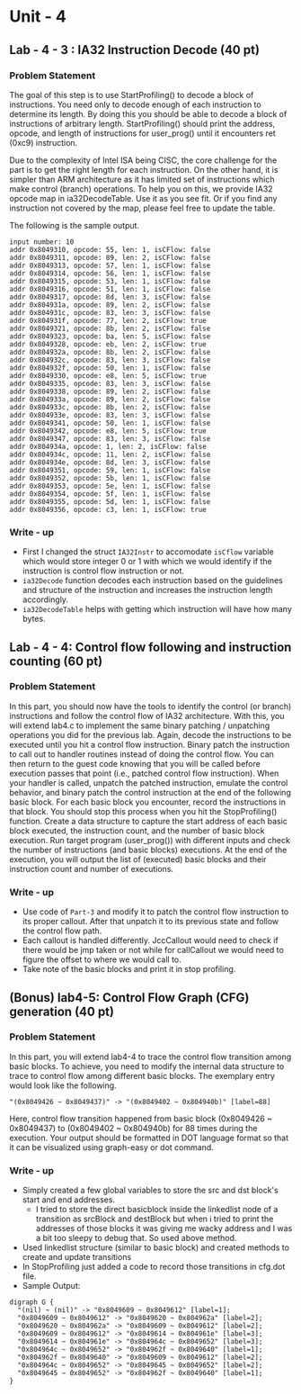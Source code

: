 # Unit - 4

## Lab - 4 - 3 : IA32 Instruction Decode (40 pt)

### Problem Statement

The goal of this step is to use StartProfiling() to decode a block of instructions. You need only to decode enough of each instruction to determine its length. By doing this you should be able to decode a block of instructions of arbitrary length. StartProfiling() should print the address, opcode, and length of instructions for user_prog() until it encounters ret (0xc9) instruction.

Due to the complexity of Intel ISA being CISC, the core challenge for the part is to get the right length for each instruction. On the other hand, it is simpler than ARM architecture as it has limited set of instructions which make control (branch) operations. To help you on this, we provide IA32 opcode map in ia32DecodeTable. Use it as you see fit. Or if you find any instruction not covered by the map, please feel free to update the table.

The following is the sample output.

```
input number: 10
addr 0x8049310, opcode: 55, len: 1, isCFlow: false
addr 0x8049311, opcode: 89, len: 2, isCFlow: false
addr 0x8049313, opcode: 57, len: 1, isCFlow: false
addr 0x8049314, opcode: 56, len: 1, isCFlow: false
addr 0x8049315, opcode: 53, len: 1, isCFlow: false
addr 0x8049316, opcode: 51, len: 1, isCFlow: false
addr 0x8049317, opcode: 8d, len: 3, isCFlow: false
addr 0x804931a, opcode: 89, len: 2, isCFlow: false
addr 0x804931c, opcode: 83, len: 3, isCFlow: false
addr 0x804931f, opcode: 77, len: 2, isCFlow: true
addr 0x8049321, opcode: 8b, len: 2, isCFlow: false
addr 0x8049323, opcode: ba, len: 5, isCFlow: false
addr 0x8049328, opcode: eb, len: 2, isCFlow: true
addr 0x804932a, opcode: 8b, len: 2, isCFlow: false
addr 0x804932c, opcode: 83, len: 3, isCFlow: false
addr 0x804932f, opcode: 50, len: 1, isCFlow: false
addr 0x8049330, opcode: e8, len: 5, isCFlow: true
addr 0x8049335, opcode: 83, len: 3, isCFlow: false
addr 0x8049338, opcode: 89, len: 2, isCFlow: false
addr 0x804933a, opcode: 89, len: 2, isCFlow: false
addr 0x804933c, opcode: 8b, len: 2, isCFlow: false
addr 0x804933e, opcode: 83, len: 3, isCFlow: false
addr 0x8049341, opcode: 50, len: 1, isCFlow: false
addr 0x8049342, opcode: e8, len: 5, isCFlow: true
addr 0x8049347, opcode: 83, len: 3, isCFlow: false
addr 0x804934a, opcode: 1, len: 2, isCFlow: false
addr 0x804934c, opcode: 11, len: 2, isCFlow: false
addr 0x804934e, opcode: 8d, len: 3, isCFlow: false
addr 0x8049351, opcode: 59, len: 1, isCFlow: false
addr 0x8049352, opcode: 5b, len: 1, isCFlow: false
addr 0x8049353, opcode: 5e, len: 1, isCFlow: false
addr 0x8049354, opcode: 5f, len: 1, isCFlow: false
addr 0x8049355, opcode: 5d, len: 1, isCFlow: false
addr 0x8049356, opcode: c3, len: 1, isCFlow: true
```

### Write - up

- First I changed the struct `IA32Instr` to accomodate `isCflow` variable which would store integer 0 or 1 with which we would identify if the instruction is control flow instruction or not.
- `ia32Decode` function decodes each instruction based on the guidelines and structure of the instruction and increases the instruction length accordingly.
- `ia32DecodeTable` helps with getting which instruction will have how many bytes.

## Lab - 4 - 4: Control flow following and instruction counting (60 pt)

### Problem Statement

In this part, you should now have the tools to identify the control (or branch) instructions and follow the control flow of IA32 architecture. With this, you will extend lab4.c to implement the same binary patching / unpatching operations you did for the previous lab.
Again, decode the instructions to be executed until you hit a control flow instruction. Binary patch the instruction to call out to handler routines instead of doing the control flow. You can then return to the guest code knowing that you will be called before execution passes that point (i.e., patched control flow instruction). When your handler is called, unpatch the patched instruction, emulate the control behavior, and binary patch the control instruction at the end of the following basic block. For each basic block you encounter, record the instructions in that block. You should stop this process when you hit the StopProfiling() function. Create a data structure to capture the start address of each basic block executed, the instruction count, and the number of basic block execution. Run target program (user_prog()) with different inputs and check the number of instructions (and basic blocks) executions. At the end of the execution, you will output the list of (executed) basic blocks and their instruction count and number of executions.

### Write - up

- Use code of `Part-3` and modify it to patch the control flow instruction to its proper callout. After that unpatch it to its previous state and follow the control flow path.
- Each callout is handled differently. JccCallout would need to check if there would be jmp taken or not while for callCallout we would need to figure the offset to where we would call to.
- Take note of the basic blocks and print it in stop profiling.

## (Bonus) lab4-5: Control Flow Graph (CFG) generation (40 pt)

### Problem Statement

In this part, you will extend lab4-4 to trace the control flow transition among basic blocks. To achieve, you need to modify the internal data structure to trace to control flow among different basic blocks. The exemplary entry would look like the following.

`"(0x8049426 ~ 0x8049437)" -> "(0x8049402 ~ 0x804940b)" [label=88]`

Here, control flow transition happened from basic block (0x8049426 ~ 0x8049437) to (0x8049402 ~ 0x804940b) for 88 times during the execution. Your output should be formatted in DOT language format so that it can be visualized using graph-easy or dot command.

### Write - up

- Simply created a few global variables to store the src and dst block's start and end addresses.
  - I tried to store the direct basicblock inside the linkedlist node of a transition as srcBlock and destBlock but when i tried to print the addresses of those blocks it was giving me wacky address and I was a bit too sleepy to debug that. So used above method.
- Used linkedlist structure (similar to basic block) and created methods to create and update transitions
- In StopProfiling just added a code to record those transitions in cfg.dot file.
- Sample Output:

```
digraph G {
  "(nil) ~ (nil)" -> "0x8049609 ~ 0x8049612" [label=1];
  "0x8049609 ~ 0x8049612" -> "0x8049620 ~ 0x804962a" [label=2];
  "0x8049620 ~ 0x804962a" -> "0x8049609 ~ 0x8049612" [label=2];
  "0x8049609 ~ 0x8049612" -> "0x8049614 ~ 0x804961e" [label=3];
  "0x8049614 ~ 0x804961e" -> "0x804964c ~ 0x8049652" [label=3];
  "0x804964c ~ 0x8049652" -> "0x804962f ~ 0x8049640" [label=1];
  "0x804962f ~ 0x8049640" -> "0x8049609 ~ 0x8049612" [label=2];
  "0x804964c ~ 0x8049652" -> "0x8049645 ~ 0x8049652" [label=2];
  "0x8049645 ~ 0x8049652" -> "0x804962f ~ 0x8049640" [label=1];
}
```
